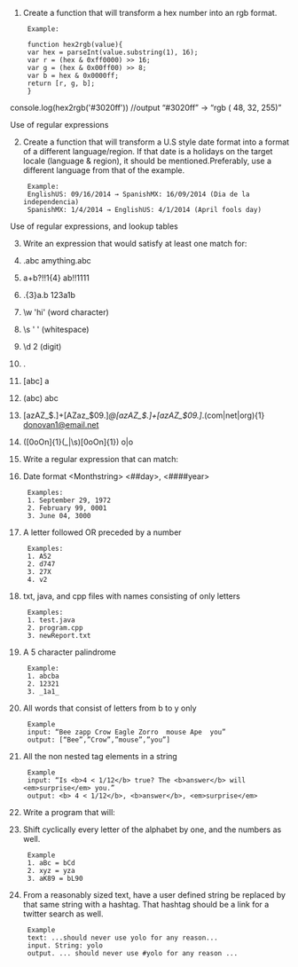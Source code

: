 1. Create a function that will transform a hex number into an rgb format. 

        Example: 
        
        function hex2rgb(value){
        var hex = parseInt(value.substring(1), 16);
        var r = (hex & 0xff0000) >> 16;
        var g = (hex & 0x00ff00) >> 8;
        var b = hex & 0x0000ff;
        return [r, g, b];
        }

console.log(hex2rgb('#3020ff'))
        //output
        “#3020ff”  →  “rgb ( 48, 32, 255)”


  Use of regular expressions 
  
2. Create a function that will transform a U.S style date format into a format of a different                                 language/region. If that date is a holidays on the target locale (language & region), it                             should be mentioned. ​Preferably, use a different language from that of the example. 

        Example: 
        English­US: 09/16/2014 → Spanish­MX: 16/09/2014 (Dia de la independencia)  
        Spanish­MX: 1/4/2014 → English­US: 4/1/2014 (April fools day) 
        
  Use of regular expressions, and lookup tables 
  
3. Write an expression that would satisfy at least one match for: 
  1. .abc amything.abc
  2. a+b?!!1{4} ab!!1111
  3. .{3}a\.b 123a1b
  4. \w 'hi' (word character)
  5. \s ' ' (whitespace)
  6. \d 2 (digit)
  7. . 
  8. [abc] a
  9. (abc) abc
  10. [a­zA­Z_\$\.]+[A­Za­z_\$0­9\.]*@[a­zA­Z_\$\.]+[a­zA­Z_\$0­9\.]*\.(com|net|org){1} donovan1@email.net 
  11. \([0oOn]{1}(_|\s)[0oOn]{1}\) o|o

4.  Write a regular expression that can match: 

  1. Date format <Month­string> <##day>, <####year> 
        
          Examples:
          1. September 29, 1972 
          2. February 99, 0001 
          3. June 04, 3000 
      
  2. A letter followed OR preceded by a number 
    
          Examples:
          1. A52 
          2. d747 
          3. 27X 
          4. v2 

  3. txt, java, and cpp files with names consisting of only letters 
    
          Examples: 
          1. test.java 
          2. program.cpp 
          3. newReport.txt 

  4. A 5 character palindrome 
  
          Example:
          1. abcba 
          2. 12321 
          3. _1a1_ 

  5. All words that consist of letters from b to y only 
         
          Example 
          input​: “Bee zapp Crow Eagle Zorro  mouse Ape  you” 
          output​: [“Bee”,”Crow”,”mouse”,”you”]
    
  6. All the non nested tag elements in a string 
        
          Example 
          input​: “Is <b>4 < ­1/12</b> true? The <b>answer</b> will <em>surprise</em> you.” 
          output​: <b> 4 < ­1/12</b>, <b>answer</b>, <em>surprise</em> 

5. Write a program that will: 

  1. Shift cyclically every letter of the alphabet by one, and the numbers as well. 
    
          Example
          1. aBc = bCd 
          2. xyz = yza 
          3. aK89 = bL90 

  2. From a reasonably sized text, have a user defined string be replaced by that same string with a hashtag.
  That hashtag should be a link for a twitter search as well.  

          Example
          text: ...should never use yolo for any reason...
          input. String: yolo 
          output. ... should never use #yolo for any reason ...  
